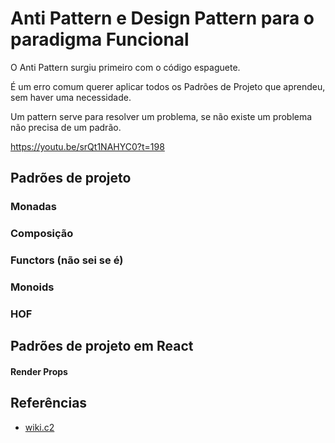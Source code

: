 # Anti Pattern e Design Pattern para o paradigma Funcional

O Anti Pattern surgiu primeiro com o código espaguete.

É um erro comum querer aplicar todos os Padrões de Projeto que aprendeu, sem haver uma necessidade.

Um pattern serve para resolver um problema, se não existe um problema não precisa de um padrão.

https://youtu.be/srQt1NAHYC0?t=198

## Padrões de projeto

### Monadas

### Composição

### Functors (não sei se é)

### Monoids

### HOF

## Padrões de projeto em React

#### Render Props

## Referências

- [wiki.c2](http://wiki.c2.com/?AntiPattern)
